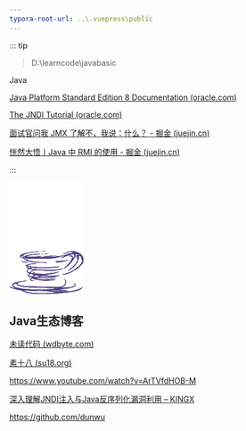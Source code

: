 ```yaml
---
typora-root-url: ..\.vuepress\public
---
```


::: tip

> D:\learncode\javabasic

Java

[Java Platform Standard Edition 8 Documentation (oracle.com)](https://docs.oracle.com/javase/8/docs/)

[The JNDI Tutorial (oracle.com)](https://docs.oracle.com/javase/jndi/tutorial/index.html)

[面试官问我 JMX 了解不，我说：什么？ - 掘金 (juejin.cn)](https://juejin.cn/post/6856949531003748365)

[恍然大悟丨Java 中 RMI 的使用 - 掘金 (juejin.cn)](https://juejin.cn/post/6960902519539105829)

:::

![202112111636464](/images/java/202112111636464.gif)





## Java生态博客

[未读代码 (wdbyte.com)](https://www.wdbyte.com/)

[素十八 (su18.org)](https://su18.org/)

https://www.youtube.com/watch?v=ArTVfdHOB-M

[深入理解JNDI注入与Java反序列化漏洞利用 – KINGX](https://kingx.me/Exploit-Java-Deserialization-with-RMI.html)

https://github.com/dunwu

